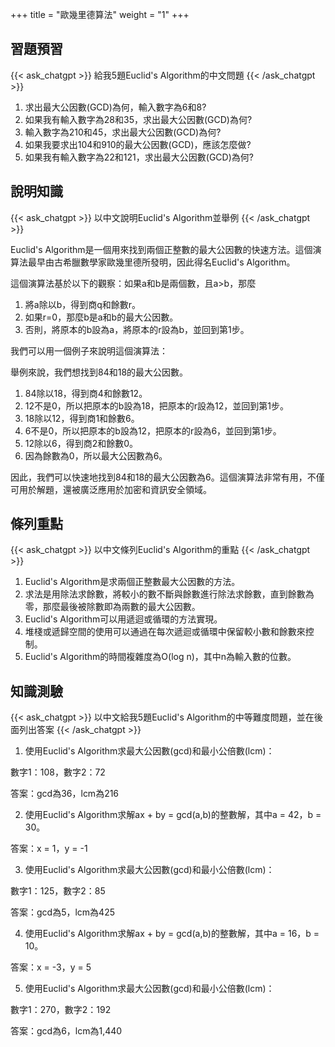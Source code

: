 +++
title = "歐幾里德算法"
weight = "1"
+++
## 習題預習
{{< ask_chatgpt >}}
給我5題Euclid's Algorithm的中文問題
{{< /ask_chatgpt >}}



1. 求出最大公因數(GCD)為何，輸入數字為6和8?
2. 如果我有輸入數字為28和35，求出最大公因數(GCD)為何?
3. 輸入數字為210和45，求出最大公因數(GCD)為何?
4. 如果我要求出104和910的最大公因數(GCD)，應該怎麼做?
5. 如果我有輸入數字為22和121，求出最大公因數(GCD)為何?   

## 說明知識
{{< ask_chatgpt >}}
以中文說明Euclid's Algorithm並舉例
{{< /ask_chatgpt >}}



Euclid's Algorithm是一個用來找到兩個正整數的最大公因數的快速方法。這個演算法最早由古希臘數學家歐幾里德所發明，因此得名Euclid's Algorithm。

這個演算法基於以下的觀察：如果a和b是兩個數，且a>b，那麼

1. 將a除以b，得到商q和餘數r。
2. 如果r=0，那麼b是a和b的最大公因數。
3. 否則，將原本的b設為a，將原本的r設為b，並回到第1步。

我們可以用一個例子來說明這個演算法：

舉例來說，我們想找到84和18的最大公因數。

1. 84除以18，得到商4和餘數12。
2. 12不是0，所以把原本的b設為18，把原本的r設為12，並回到第1步。
3. 18除以12，得到商1和餘數6。
4. 6不是0，所以把原本的b設為12，把原本的r設為6，並回到第1步。
5. 12除以6，得到商2和餘數0。
6. 因為餘數為0，所以最大公因數為6。

因此，我們可以快速地找到84和18的最大公因數為6。這個演算法非常有用，不僅可用於解題，還被廣泛應用於加密和資訊安全領域。   

## 條列重點
{{< ask_chatgpt >}}
以中文條列Euclid's Algorithm的重點
{{< /ask_chatgpt >}}



1. Euclid's Algorithm是求兩個正整數最大公因數的方法。
2. 求法是用除法求餘數，將較小的數不斷與餘數進行除法求餘數，直到餘數為零，那麼最後被除數即為兩數的最大公因數。
3. Euclid's Algorithm可以用遞迴或循環的方法實現。
4. 堆棧或遞歸空間的使用可以通過在每次遞迴或循環中保留較小數和餘數來控制。
5. Euclid's Algorithm的時間複雜度為O(log n)，其中n為輸入數的位數。   

## 知識測驗
{{< ask_chatgpt >}}
以中文給我5題Euclid's Algorithm的中等難度問題，並在後面列出答案
{{< /ask_chatgpt >}}



1. 使用Euclid's Algorithm求最大公因數(gcd)和最小公倍數(lcm)：

數字1：108，數字2：72

答案：gcd為36，lcm為216

2. 使用Euclid's Algorithm求解ax + by = gcd(a,b)的整數解，其中a = 42，b = 30。

答案：x = 1，y = -1

3. 使用Euclid's Algorithm求最大公因數(gcd)和最小公倍數(lcm)：

數字1：125，數字2：85

答案：gcd為5，lcm為425

4. 使用Euclid's Algorithm求解ax + by = gcd(a,b)的整數解，其中a = 16，b = 10。

答案：x = -3，y = 5

5. 使用Euclid's Algorithm求最大公因數(gcd)和最小公倍數(lcm)：

數字1：270，數字2：192

答案：gcd為6，lcm為1,440   


